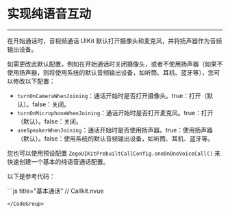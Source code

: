# 实现纯语音互动

- - -


在开始通话时，音视频通话 UIKit 默认打开摄像头和麦克风，并将扬声器作为音频输出设备。

如需更改此默认配置，例如在开始通话时关闭摄像头，或者不使用扬声器（如果不使用扬声器，则将使用系统的默认音频输出设备，如听筒、耳机、蓝牙等），您可以修改以下配置：

- `turnOnCameraWhenJoining`：通话开始时是否打开摄像头。true：打开（默认）。false：关闭。
- `turnOnMicrophoneWhenJoining`：通话开始时是否打开麦克风。true：打开（默认）。false：关闭。
- `useSpeakerWhenJoining`：通话开始时是否使用扬声器。true：使用扬声器（默认）。false：使用系统的默认音频输出设备，如听筒、耳机、蓝牙等。

您也可以使用预设配置 `ZegoUIKitPrebuiltCallConfig.oneOnOneVoiceCall()` 来快速创建一个基本的纯语音通话配置。

以下是参考代码：

<CodeGroup>
```js title="基本通话"
// Callkit.nvue
<template>
    <ZegoUIKitPrebuiltCall :appID="appID" :callID="callID" :appSign="appSign" :userID="userID" :userName="userName"
        :config="config">
    </ZegoUIKitPrebuiltCall>
</template>
<script lang="ts" setup>
import { ref } from "vue"
import keyCenter from "@/pages/KeyCenter";
import ZegoUIKitPrebuiltCall from "@/uni_modules/zego-PrebuiltCall/components/ZegoUIKitPrebuiltCall.nvue"
import { ZegoUIKitPrebuiltCallConfig } from "@/uni_modules/zego-PrebuiltCall"

const appID = ref(keyCenter.getAppID());
const appSign = ref(keyCenter.getAppSign());
const userID = ref(keyCenter.getUserID());
const userName = ref(keyCenter.getUserID() + '_Nick');
const callID = ref(keyCenter.getCallID());

const config: ZegoUIKitPrebuiltCallConfig = {
    ...ZegoUIKitPrebuiltCallConfig.oneOnOneVoiceCall(), // 预设配置
    turnOnCameraWhenJoining: false,
    turnOnMicrophoneWhenJoining: true,
    useSpeakerWhenJoining: true, 
    onHangUp: () => {
        // 挂断后返回上一页
        uni.navigateBack()
    },
};

</script>

```
</CodeGroup>